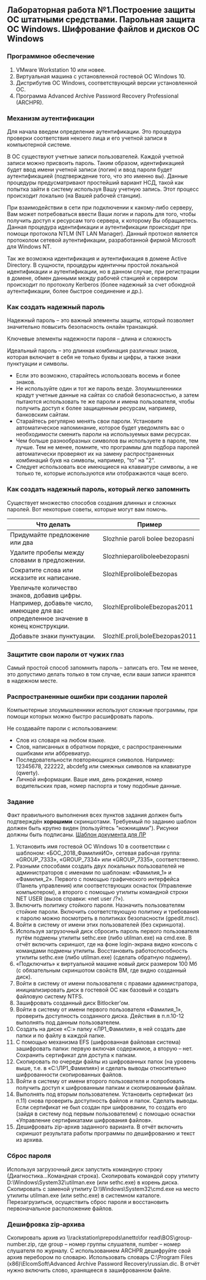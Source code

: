 ## Лабораторная работа №1.Построение защиты ОС штатными средствами. Парольная защита ОС Windows. Шифрование файлов и дисков ОС Windows

### Программное обеспечение
1.	VMware Workstation 10 или новее.
2.	Виртуальная машина с установленной гостевой ОС Windows 10.
3.	Дистрибутив ОС Windows, соответствующий версии установленной ОС.
4.	Программа Advanced Archive Password Recovery Professional (ARCHPR).

### Механизм аутентификации
Для начала введем определение аутентификации. Это процедура проверки соответствия некоего лица и его учетной записи в компьютерной системе.

В ОС существуют учетные записи пользователей. Каждой учетной записи можно присвоить пароль. Таким образом, идентификацией будет ввод имени учетной записи (логин) и ввод пароля будет аутентификацией (подтверждение того, что это именно вы). Данные процедуры предусматривают простейший вариант НСД, такой как попытка зайти в систему используя Вашу учетную запись. Этот процесс происходит локально (на Вашей рабочей станции).

При взаимодействии в сети при подключении к какому-либо серверу, Вам может потребоваться ввести Ваши логин и пароль для того, чтобы получить доступ к ресурсам того сервера, к которому Вы обращаетесь. Данная процедура идентификации и аутентификации происходит при помощи протокола NTLM (NT LAN Manager). Данный протокол является протоколом сетевой аутентификации, разработанной фирмой Microsoft для Windows NT.

Так же возможна идентификация и аутентификация в домене Active Directory. В сущности, процедуры идентичны простой локальной идентификации и аутентификации, но в данном случае, при регистрации в домене, обмен данными между рабочей станцией и сервером происходит по протоколу Kerberos (более надежный за счет обоюдной аутентификации, более быстрое соединение и др.).

### Как создать надежный пароль
Надежный пароль – это важный элементы защиты, который позволяет значительно повысить безопасность онлайн транзакций.

Ключевые элементы надежности пароля – длина и сложность

Идеальный пароль – это длинная комбинация различных знаков, которая включает в себя не только буквы и цифры, а также знаки пунктуации и символы.
* Если это возможно, старайтесь использовать восемь и более знаков.
* Не используйте один и тот же пароль везде. Злоумышленники крадут учетные данные на сайтах со слабой безопасностью, а затем пытаются использовать те же пароли и имена пользователя, чтобы получить доступ к более защищенным ресурсам, например, банковским сайтам.
* Старайтесь регулярно менять свои пароли. Установите автоматическое напоминание, которое будет уведомлять вас о необходимости сменить пароли на используемых вами ресурсах.
* Чем больше разнообразных символов вы используете в пароле, тем лучше. Тем не менее, помните, что программы для подбора паролей автоматически проверяют их на замену распространенных комбинаций букв на символы, например, "to" на "2".
* Следует использовать все имеющиеся на клавиатуре символы, а не только те, которые используются или отображаются чаще всего.

### Как создать надежный пароль, который легко запомнить
Существует множество способов создания длинных и сложных паролей. Вот некоторые советы, которые могут вам помочь.

|Что делать |	Пример |
|---------|---------|
|Придумайте предложение или два	|Slozhnie paroli bolee bezopasni|
|Удалите пробелы между словами в предложении.|	Slozhnieparoliboleebezopasni|
|Сократите слова или исказите их написание.|	SlozhIEproliboleEbezopas|
|Увеличьте количество знаков, добавив цифры. Например, добавьте число, имеющее для вас определенное значение в конец конструкции.|	SlozhIEproliboleEbezopas2011|
|Добавьте знаки пунктуации.	|SlozhIE.proli,boleEbezopas2011|


### Защитите свои пароли от чужих глаз
Самый простой способ запомнить пароль – записать его. Тем не менее, это допустимо делать только в том случае, если ваши записи хранятся в надежном месте.

### Распространенные ошибки при создании паролей
Компьютерные злоумышленники используют сложные программы, при помощи которых можно быстро расшифровать пароль.

Не создавайте пароли с использованием:
* Слов из словаря на любом языке.
* Слов, написанных в обратном порядке, с распространенными ошибками или аббревиатур.
* Последовательности повторяющихся символов. Например: 12345678, 222222, abcdefg или смежных символов на клавиатуре (qwerty).
* Личной информации. Ваше имя, день рождения, номер водительских прав, номер паспорта и тому подобные данные.


### Задание
Факт правильного выполнения всех пунктов задания должен быть подтверждён **хорошими** скриншотами. Требуемый по заданию шаблон должен быть крупно виден (пользуйтесь "ножницами"). Рисунки должны быть подписаны. [Шаблон документа для ЛР](http://gitlabnto/anetto/wiki/wikis/%D1%88%D0%B0%D0%B1%D0%BB%D0%BE%D0%BD-%D0%B4%D0%BE%D0%BA%D1%83%D0%BC%D0%B5%D0%BD%D1%82%D0%BE%D0%B2)

1.	Установить имя гостевой ОС Windows 10 в соответствии с шаблоном: «БОС\_2018\_ФамилияИО», сетевая рабочая группа: «GROUP\_7333», «GROUP\_7334» или «GROUP\_7335», соответственно.
2.	Разными способами создать двух локальных пользователей не администраторов с именами по шаблонам: «Фамилия\_1» и «Фамилия\_2». Первого с помощью графического интерфейса (Панель управления) или соответствующих оснасток (Управление компьютером), а второго с помощью утилиты командной строки NET USER (вызов справки: «net user /?»).
3.	Включить политику стойкого пароля. Назначить пользователям стойкие пароли. Включить соответствующую политику и требования к паролю можно посмотреть в политиках безопасности (gpedit.msc).
4.	Войти в систему от имени этих пользователей (без скриншота).
5.	Используя загрузочный диск сбросить пароль первого пользователя путём подмены утилиты sethc.exe (либо utilman.exe) на cmd.exe. В отчёт включить скриншот, где на фоне login-экрана видно консоль с командами подмены утилиты. Восстановить работоспособность утилиты sethc.exe (либо utilman.exe) (сделать обратную подмену).
6.	«Подключить» к виртуальной машине новый диск размером 100 Мб (с обязательным скриншотом свойств ВМ, где видно созданный диск).
7.	Войти в систему от имени пользователя с правами администратора, инициализировать диск в гостевой ОС как базовый и создать файловую систему NTFS.
8.	Зашифровать созданный диск Bitlocker’ом.
9.	Войти в систему от имени первого пользователя «Фамилия_1», проверить доступность созданного диска. Действия в п.п.10-12 выполнять под данным пользователем.
10.	Создать на диске «С:» папку «ЛР1_Фамилия», в ней создать две папки и по файлу в каждой папке.
11.	С помощью механизма EFS (шифрованная файловая система) зашифровать папки: первую включая содержимое, а вторую – нет. Сохранить сертификат для доступа к папкам.
12.	Скопировать по очереди файлы из шифрованных папок (на уровень выше, т.е. в «C:\ЛР1_Фамилия») и сделать выводы относительно шифрованности скопированных файлов.
13.	Войти в систему от имени второго пользователя и попробовать получить доступ к шифрованным папкам и скопированным файлам.
14.	Выполнять под вторым пользователем. Установить сертификат (из п.11) снова проверить доступность файлов и папок. Сделать выводы. Если сертификат не был создан при шифровании, то создать его (зайдя в систему под первым пользователем) с помощью оснастки «Управление сертификатами шифрования файлов».
15.	Дешифровать zip-архив заданного варианта. В отчёт включить скриншот результата работы программы по дешифрованию и текст из архива.

### Сброс пароля
Используя загрузочный диск запустить командную строку (Диагностика…Командная строка). Скопировать командой copy утилиту  D:\Windows\System32\utilman.exe (или sethc.exe) в корень диска. Скопировать с заменой утилиту D:\Windows\System32\cmd.exe на место утилиты utilman.exe (или sethc.exe) в системном каталоге. Перезагрузиться, осуществить сброс пароля и восстановить первоначальное расположение файлов.
### Дешифровка zip-архива
Скопировать архив из \\\\rackstation\prepods\anetto\for read\BOS\group-number.zip, где group – номер группы слушателя, number – номер слушателя по журналу. С использованием ARCHPR дешифруйте свой архив перебором по словарю. Использовать словарь C:\Program Files (x86)\ElcomSoft\Advanced Archive Password Recovery\russian.dic.
В отчёт нужно включить слово, хранящееся в зашифрованном файле.
